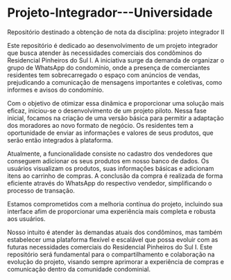 # Projeto-Integrador---Universidade
Repositório destinado a obtenção de nota da disciplina: projeto integrador II

Este repositório é dedicado ao desenvolvimento de um projeto integrador que busca atender às necessidades comerciais dos condôminos do Residencial Pinheiros do Sul I. A iniciativa surge da demanda de organizar o grupo de WhatsApp do condomínio, onde a presença de comerciantes residentes tem sobrecarregado o espaço com anúncios de vendas, prejudicando a comunicação de mensagens importantes e coletivas, como informes e avisos do condomínio.

Com o objetivo de otimizar essa dinâmica e proporcionar uma solução mais eficaz, iniciou-se o desenvolvimento de um projeto piloto. Nessa fase inicial, focamos na criação de uma versão básica para permitir a adaptação dos moradores ao novo formato de negócio. Os residentes tem a oportunidade de enviar as informações e valores de seus produtos, que serão então integrados à plataforma.

Atualmente, a funcionalidade consiste no cadastro dos vendedores que conseguem adicionar os seus produtos em nosso banco de dados. Os usuários visualizam os produtos, suas informações básicas e adicionam itens ao carrinho de compras. A conclusão da compra é realizada de forma eficiente através do WhatsApp do respectivo vendedor, simplificando o processo de transação.

Estamos comprometidos com a melhoria contínua do projeto, incluindo sua interface afim de proporcionar uma experiência mais completa e robusta aos usuários.

Nosso intuito é atender às demandas atuais dos condôminos, mas também estabelecer uma plataforma flexível e escalável que possa evoluir com as futuras necessidades comerciais do Residencial Pinheiros do Sul I. Este repositório será fundamental para o compartilhamento e colaboração na evolução do projeto, visando sempre aprimorar a experiência de compras e comunicação dentro da comunidade condominial.

